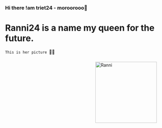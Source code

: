 ### Hi there !am triet24 - moroorooo👋
# Ranni24 is a name my queen for the future.
```This is her picture ```💞😱
<div style="float: right; margin: 10px;">
  <img src="https://imgur.com/yKVP66Q.jpg" alt="Ranni" width="200"/>
</div>
